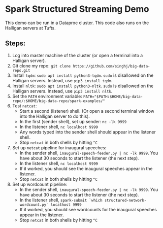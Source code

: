 # Spark Structured Streaming Demo

This demo can be run in a Dataproc cluster. This code also runs on the Halligan servers at Tufts.

## Steps:

1. Log into master machine of the cluster (or open a terminal into a Halligan server).
2. Git clone my repo: `git clone https://github.com/singhj/big-data-repo.git`
3. Install `tqdm`: `sudo apt install python3-tqdm`. `sudo` is disallowed on the Halligan servers. Instead, use `pip3 install tqdm`.
4. Install `nltk`: `sudo apt install python3-nltk`. `sudo` is disallowed on the Halligan servers. Instead, use `pip3 install nltk`.
5. Set the `PATH` environment variable: `PATH="$PATH:$HOME/big-data-repo/:$HOME/big-data-repo/spark-examples/"`
6. Test `netcat`:
    * Start a second (listener) shell. (Or open a second terminal window into the Halligan server to do this).
    * In the first (sender shell), set up sender: `nc -lk 9999`
    * In the listener shell, `nc localhost 9999`
    * Any words typed into the sender shell should appear in the listener shell.
    * Stop `netcat` in both shells by hitting `^C`
7. Set up `netcat` pipeline for inaugural speeches:
    * In the sender shell, ``inaugural-speech-feeder.py | nc -lk 9999``. You have about 30 seconds to start the listener (the next step).
    * In the listener shell, ``nc localhost 9999``
    * If it worked, you should see the inaugural speeches appear in the listener.
    * Stop `netcat` in both shells by hitting `^C`
8. Set up wordcount pipeline:
    * In the sender shell, ``inaugural-speech-feeder.py | nc -lk 9999``. You have about 30 seconds to start the listener (the next step).
    * In the listener shell, ``spark-submit `which structured-network-wordcount.py` localhost 9999``
    * If it worked, you should see wordcounts for the inaugural speeches appear in the listener.
    * Stop `netcat` in both shells by hitting `^C`
